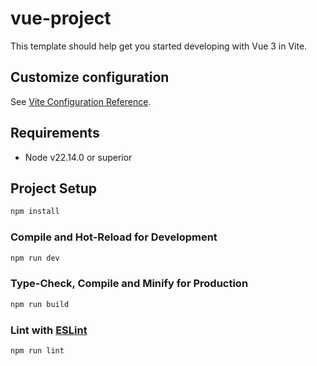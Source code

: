 # vue-project

This template should help get you started developing with Vue 3 in Vite.


## Customize configuration

See [Vite Configuration Reference](https://vite.dev/config/).

## Requirements

- Node v22.14.0 or superior

## Project Setup

```sh
npm install
```

### Compile and Hot-Reload for Development

```sh
npm run dev
```

### Type-Check, Compile and Minify for Production

```sh
npm run build
```

### Lint with [ESLint](https://eslint.org/)

```sh
npm run lint
```
